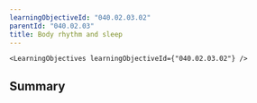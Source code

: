 ```yaml
---
learningObjectiveId: "040.02.03.02"
parentId: "040.02.03"
title: Body rhythm and sleep
---
```


```tsx eval
<LearningObjectives learningObjectiveId={"040.02.03.02"} />
```

## Summary
